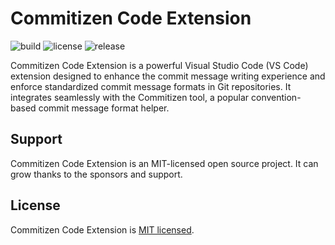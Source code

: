 # Commitizen Code Extension

![build](https://github.com/iamando/commitizen-code-extension/workflows/build/badge.svg)
![license](https://img.shields.io/github/license/iamando/commitizen-code-extension?color=success)
![release](https://img.shields.io/github/release-date/iamando/commitizen-code-extension)

Commitizen Code Extension is a powerful Visual Studio Code (VS Code) extension designed to enhance the commit message writing experience and enforce standardized commit message formats in Git repositories. It integrates seamlessly with the Commitizen tool, a popular convention-based commit message format helper.

## Support

Commitizen Code Extension is an MIT-licensed open source project. It can grow thanks to the sponsors and support.

## License

Commitizen Code Extension is [MIT licensed](LICENSE).
